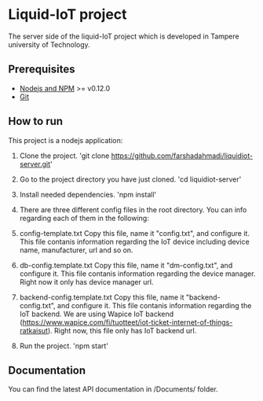 # Liquid-IoT project

The server side of the liquid-IoT project which is developed in Tampere university of Technology.

## Prerequisites

- [Nodejs and NPM](nodejs.org) >= v0.12.0
- [Git](https://git-scm.com/)

## How to run

This project is a nodejs application:

1. Clone the project. 'git clone https://github.com/farshadahmadi/liquidiot-server.git'

1. Go to the project directory you have just cloned. 'cd liquidiot-server'

1. Install needed dependencies. 'npm install'

1. There are three different config files in the root directory. You can info regarding each of them in the following:

  2. config-template.txt 
  Copy this file, name it "config.txt", and configure it. This file contanis information regarding the IoT device including device name, manufacturer, url and so on.
  
  2. db-config.template.txt
  Copy this file, name it "dm-config.txt", and configure it. This file contanis information regarding the device manager. Right now it only has device manager url.
  
  2. backend-config.template.txt
  Copy this file, name it "backend-config.txt", and configure it. This file contanis information regarding the IoT backend. We are using Wapice IoT backend (https://www.wapice.com/fi/tuotteet/iot-ticket-internet-of-things-ratkaisut). Right now, this file only has IoT backend url.

1. Run the project. 'npm start'


## Documentation

You can find the latest API documentation in /Documents/ folder.
